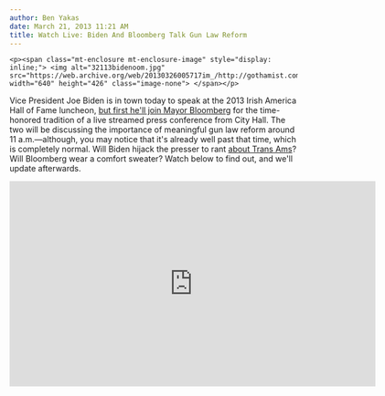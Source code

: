 ```yaml
---
author: Ben Yakas
date: March 21, 2013 11:21 AM
title: Watch Live: Biden And Bloomberg Talk Gun Law Reform
---
```



	
	
	
	<p><span class="mt-enclosure mt-enclosure-image" style="display: inline;"> <img alt="32113bidenoom.jpg" src="https://web.archive.org/web/20130326005717im_/http://gothamist.com/attachments/byakas/32113bidenoom.jpg" width="640" height="426" class="image-none"> </span></p>

<p>Vice President Joe Biden is in town today to speak at the 2013 Irish America Hall of Fame luncheon, <a href="https://web.archive.org/web/20130326005717/http://gothamist.com/2013/03/21/biden_bloomberg_to_discuss_gun_cont.php">but first he&apos;ll join Mayor Bloomberg</a> for the time-honored tradition of a live streamed press conference from City Hall. The two will be discussing the importance of meaningful gun law reform around 11 a.m.&#x2014;although, you may notice that it&apos;s already well past that time, which is completely normal. Will Biden hijack the presser to rant <a href="https://web.archive.org/web/20130326005717/http://www.theonion.com/articles/shirtless-biden-washes-trans-am-in-white-house-dri,2718/">about Trans Ams</a>? Will Bloomberg wear a comfort sweater? Watch below to find out, and we&apos;ll update afterwards.</p>

<p><iframe width="640" height="360" src="https://web.archive.org/web/20130326005717if_/http://www.youtube.com/embed/MyX_YZhKZzw" frameborder="0" allowfullscreen></iframe></p>
	
	
	
	
	
